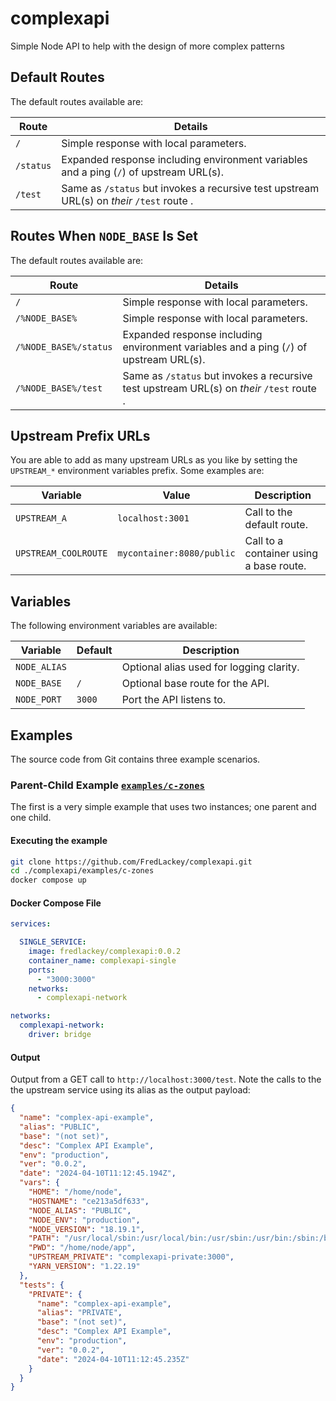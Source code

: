 # complexapi  

Simple Node API to help with the design of more complex patterns

## Default Routes  

The default routes available are:

| Route | Details |  
|-------|---------|  
| `/` | Simple response with local parameters. |  
| `/status` | Expanded response including environment variables and a ping (`/`) of upstream URL(s). |  
| `/test` | Same as `/status` but invokes a recursive test upstream URL(s) on _their_ `/test` route . |  

## Routes When `NODE_BASE` Is Set  

The default routes available are:

| Route | Details |  
|-------|---------|  
| `/` | Simple response with local parameters. |  
| `/%NODE_BASE%` | Simple response with local parameters. |  
| `/%NODE_BASE%/status` | Expanded response including environment variables and a ping (`/`) of upstream URL(s). |  
| `/%NODE_BASE%/test` | Same as `/status` but invokes a recursive test upstream URL(s) on _their_ `/test` route . |  

## Upstream Prefix URLs  

You are able to add as many upstream URLs as you like by setting the `UPSTREAM_*` environment variables prefix.  Some examples are:

| Variable | Value | Description |
|----------|-------|-------------|
| `UPSTREAM_A` | `localhost:3001` | Call to the default route. |
| `UPSTREAM_COOLROUTE` | `mycontainer:8080/public` | Call to a container using a base route. |

## Variables  

The following environment variables are available:

| Variable     | Default | Description |
|--------------|---------|-------------|
| `NODE_ALIAS` |         | Optional alias used for logging clarity. |
| `NODE_BASE`  | `/`     | Optional base route for the API. |
| `NODE_PORT`  | `3000`  | Port the API listens to. |

## Examples  

The source code from Git contains three example scenarios.

### Parent-Child Example [`examples/c-zones`](./examples/c-zones)

The first is a very simple example that uses two instances; one parent and one child.

#### Executing the example

```bash
git clone https://github.com/FredLackey/complexapi.git
cd ./complexapi/examples/c-zones
docker compose up
```  

#### Docker Compose File

```yaml
services:

  SINGLE_SERVICE:
    image: fredlackey/complexapi:0.0.2
    container_name: complexapi-single
    ports:
      - "3000:3000"
    networks:
      - complexapi-network

networks:
  complexapi-network:
    driver: bridge
```

#### Output

Output from a GET call to `http://localhost:3000/test`.  Note the calls to the the upstream service using its alias as the output payload:

```json
{
  "name": "complex-api-example",
  "alias": "PUBLIC",
  "base": "(not set)",
  "desc": "Complex API Example",
  "env": "production",
  "ver": "0.0.2",
  "date": "2024-04-10T11:12:45.194Z",
  "vars": {
    "HOME": "/home/node",
    "HOSTNAME": "ce213a5df633",
    "NODE_ALIAS": "PUBLIC",
    "NODE_ENV": "production",
    "NODE_VERSION": "18.19.1",
    "PATH": "/usr/local/sbin:/usr/local/bin:/usr/sbin:/usr/bin:/sbin:/bin",
    "PWD": "/home/node/app",
    "UPSTREAM_PRIVATE": "complexapi-private:3000",
    "YARN_VERSION": "1.22.19"
  },
  "tests": {
    "PRIVATE": {
      "name": "complex-api-example",
      "alias": "PRIVATE",
      "base": "(not set)",
      "desc": "Complex API Example",
      "env": "production",
      "ver": "0.0.2",
      "date": "2024-04-10T11:12:45.235Z"
    }
  }
}
```